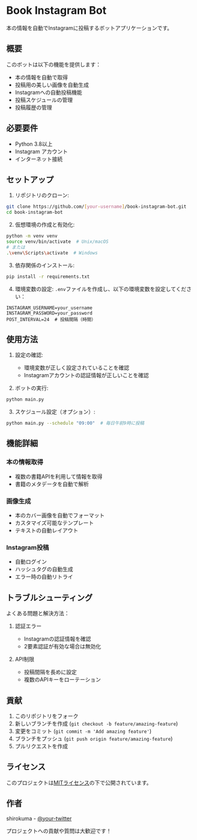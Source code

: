# Book Instagram Bot

本の情報を自動でInstagramに投稿するボットアプリケーションです。

## 概要

このボットは以下の機能を提供します：
- 本の情報を自動で取得
- 投稿用の美しい画像を自動生成
- Instagramへの自動投稿機能
- 投稿スケジュールの管理
- 投稿履歴の管理

## 必要要件

- Python 3.8以上
- Instagram アカウント
- インターネット接続

## セットアップ

1. リポジトリのクローン:
```bash
git clone https://github.com/[your-username]/book-instagram-bot.git
cd book-instagram-bot
```

2. 仮想環境の作成と有効化:
```bash
python -m venv venv
source venv/bin/activate  # Unix/macOS
# または
.\venv\Scripts\activate  # Windows
```

3. 依存関係のインストール:
```bash
pip install -r requirements.txt
```

4. 環境変数の設定:
`.env`ファイルを作成し、以下の環境変数を設定してください：

```env
INSTAGRAM_USERNAME=your_username
INSTAGRAM_PASSWORD=your_password
POST_INTERVAL=24  # 投稿間隔（時間）
```

## 使用方法

1. 設定の確認:
   - 環境変数が正しく設定されていることを確認
   - Instagramアカウントの認証情報が正しいことを確認

2. ボットの実行:
```bash
python main.py
```

3. スケジュール設定（オプション）:
```bash
python main.py --schedule "09:00"  # 毎日午前9時に投稿
```

## 機能詳細

### 本の情報取得
- 複数の書籍APIを利用して情報を取得
- 書籍のメタデータを自動で解析

### 画像生成
- 本のカバー画像を自動でフォーマット
- カスタマイズ可能なテンプレート
- テキストの自動レイアウト

### Instagram投稿
- 自動ログイン
- ハッシュタグの自動生成
- エラー時の自動リトライ

## トラブルシューティング

よくある問題と解決方法：

1. 認証エラー
   - Instagramの認証情報を確認
   - 2要素認証が有効な場合は無効化

2. API制限
   - 投稿間隔を長めに設定
   - 複数のAPIキーをローテーション

## 貢献

1. このリポジトリをフォーク
2. 新しいブランチを作成 (`git checkout -b feature/amazing-feature`)
3. 変更をコミット (`git commit -m 'Add amazing feature'`)
4. ブランチをプッシュ (`git push origin feature/amazing-feature`)
5. プルリクエストを作成

## ライセンス

このプロジェクトは[MITライセンス](LICENSE)の下で公開されています。

## 作者

shirokuma - [@your-twitter](https://twitter.com/your-twitter)

プロジェクトへの貢献や質問は大歓迎です！ 